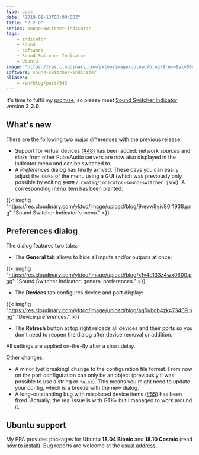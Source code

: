 ```yaml
---
type: post
date: "2019-01-13T00:00:00Z"
title: "2.2.0"
series: sound-switcher-indicator
tags:
    - indicator
    - sound
    - software
    - Sound Switcher Indicator
    - Ubuntu
image: "https://res.cloudinary.com/yktoo/image/upload/blog/9revw9yiv80r1938.png"
software: sound-switcher-indicator
aliases:
    - /en/blog/post/343
---
```


It's time to fulfil my [promise](0342), so please meet [Sound Switcher Indicator](/software/sound-switcher-indicator) version **2.2.0**.

<!--more-->

## What's new

There are the following two major differences with the previous release:

* Support for virtual devices ([#48](https://github.com/yktoo/indicator-sound-switcher/issues/48)) has been added: network *sources* and *sinks* from other PulseAudio servers are now also displayed in the indicator menu and can be switched to.
* A *Preferences* dialog has finally arrived. These days you can easily adjust the looks of the menu using a GUI (which was previously only possible by editing `$HOME/.config/indicator-sound-switcher.json`). A corresponding menu item has been planted:

{{< imgfig "https://res.cloudinary.com/yktoo/image/upload/blog/9revw9yiv80r1938.png" "Sound Switcher Indicator's menu." >}}

## Preferences dialog

The dialog features two tabs:

* The **General** tab allows to hide all inputs and/or outputs at once:

{{< imgfig "https://res.cloudinary.com/yktoo/image/upload/blog/x1v4c133z4wx0600.png" "Sound Switcher Indicator: general preferences." >}}
* The **Devices** tab configures device and port display:

{{< imgfig "https://res.cloudinary.com/yktoo/image/upload/blog/aq5ubcb4zk473469.png" "Device preferences." >}}
* The **Refresh** button at top right reloads all devices and their ports so you don't need to reopen the dialog after device removal or addition.

All settings are applied on-the-fly after a short delay.

Other changes:

* A minor (yet breaking) change to the configuration file format. From now on the port configuration can only be an object (previously it was possible to use a string or `false`). This means you might need to update your config, which is a breeze with the new dialog.
* A long-outstanding bug with misplaced device items ([#55](https://github.com/yktoo/indicator-sound-switcher/issues/55)) has been fixed. Actually, the real issue is with GTK+ but I managed to work around it.

## Ubuntu support

My PPA provides packages for Ubuntu **18.04 Bionic** and **18.10 Cosmic** (read [how to install](https://github.com/yktoo/indicator-sound-switcher/blob/master/doc/install.md)). Bug reports are welcome at the [usual address](https://github.com/yktoo/indicator-sound-switcher/issues/).
